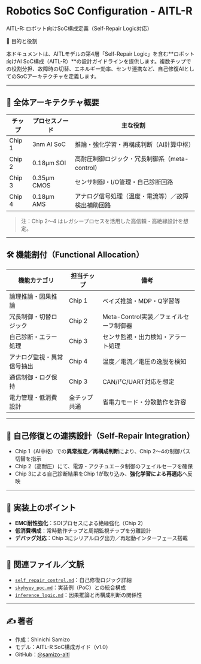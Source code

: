 # Robotics SoC Configuration - AITL-R

AITL-R: ロボット向けSoC構成定義（Self-Repair Logic対応）

🎯 目的と役割

本ドキュメントは、AITLモデルの第4層「Self-Repair Logic」を含む**ロボット向けAI SoC構成（AITL-R）**の設計ガイドラインを提供します。複数チップでの役割分担、故障時の切替、エネルギー効率、センサ連携など、自己修復AIとしてのSoCアーキテクチャを定義します。

---

## 🧩 全体アーキテクチャ概要

| チップ | プロセスノード | 主な役割 |
|--------|----------------|----------|
| Chip 1 | 3nm AI SoC     | 推論・強化学習・再構成判断（AI計算中枢） |
| Chip 2 | 0.18µm SOI     | 高耐圧制御ロジック・冗長制御系（meta-control） |
| Chip 3 | 0.35µm CMOS    | センサ制御・I/O管理・自己診断回路 |
| Chip 4 | 0.18µm AMS     | アナログ信号処理（温度・電流等）／故障検出補助回路 |

> 注：Chip 2〜4 はレガシープロセスを活用した高信頼・高絶縁設計を想定。

---

## 🛠 機能割付（Functional Allocation）

| 機能カテゴリ | 担当チップ | 備考 |
|--------------|-------------|------|
| 論理推論・因果推論 | Chip 1 | ベイズ推論・MDP・Q学習等 |
| 冗長制御・切替ロジック | Chip 2 | Meta-Control実装／フェイルセーフ制御器 |
| 自己診断・エラー処理 | Chip 3 | センサ監視・出力検知・アラート処理 |
| アナログ監視・異常信号抽出 | Chip 4 | 温度／電流／電圧の逸脱を検知 |
| 通信制御・ログ保持 | Chip 3 | CAN/I²C/UART対応を想定 |
| 電力管理・低消費設計 | 全チップ共通 | 省電力モード・分散動作を許容 |

---

## 🔄 自己修復との連携設計（Self-Repair Integration）

- Chip 1（AI中枢）での**異常推定／再構成判断**により、Chip 2〜4の制御パス切替を指示
- Chip 2（高耐圧）にて、電源・アクチュエータ制御のフェイルセーフを確保
- Chip 3による自己診断結果をChip 1が取り込み、**強化学習による再適応**へ反映

---

## 🧪 実装上のポイント

- **EMC耐性強化**：SOIプロセスによる絶縁強化（Chip 2）
- **低消費構成**：常時動作チップと周期監視チップを分離設計
- **デバッグ対応**：Chip 3にシリアルログ出力／再起動インターフェース搭載

---

## 🔗 関連ファイル／文脈

- [`self_repair_control.md`](./self_repair_control.md)：自己修復ロジック詳細
- [`skyhyev_poc.md`](./skyhyev_poc.md)：実装例（PoC）との統合構成
- [`inference_logic.md`](../aitl-core/inference_logic.md)：因果推論と再構成判断の関係性

---

## ✍ 著者

- 作成：Shinichi Samizo  
- モデル：AITL-R SoC構成ガイド（v1.0）  
- GitHub：[@samizo-aitl](https://github.com/samizo-aitl)
